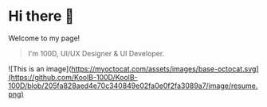 # Hi there 👋
Welcome to my page!
> I'm 100D, UI/UX Designer & UI Developer.


![This is an image](https://myoctocat.com/assets/images/base-octocat.svg](https://github.com/KoolB-100D/KoolB-100D/blob/205fa828aed4e70c340849e02fa0e0f2fa3089a7/image/resume.png)


<!--
**KoolB-100D/KoolB-100D** is a ✨ _special_ ✨ repository because its `README.md` (this file) appears on your GitHub profile.

Here are some ideas to get you started:

- 🔭 I’m currently working on ...
- 🌱 I’m currently learning ...
- 👯 I’m looking to collaborate on ...
- 🤔 I’m looking for help with ...
- 💬 Ask me about ...
- 📫 How to reach me: ...
- 😄 Pronouns: ...
- ⚡ Fun fact: ...
-->
